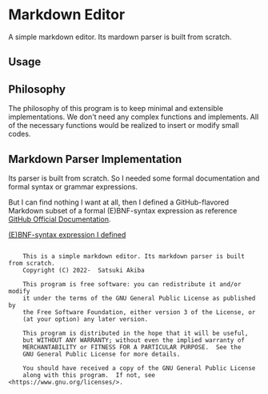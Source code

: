 # Markdown Editor

A simple markdown editor. Its mardown parser is built from scratch.

## Usage

## Philosophy

The philosophy of this program is to keep minimal and extensible implementations. We don't need any complex functions and implements. All of the necessary functions would be realized to insert or modify small codes.

## Markdown Parser Implementation

Its parser is built from scratch. So I needed some formal documentation and formal syntax or grammar expressions.

But I can find nothing I want at all, then I defined a GitHub-flavored Markdown subset of a formal (E)BNF-syntax expression as reference [GitHub Official Documentation](https://docs.github.com/en/get-started/writing-on-github/getting-started-with-writing-and-formatting-on-github/basic-writing-and-formatting-syntax).

[(E)BNF-syntax expression I defined](./docs/markdown.ebnf)

```

    This is a simple markdown editor. Its markdown parser is built from scratch.
    Copyright (C) 2022-  Satsuki Akiba

    This program is free software: you can redistribute it and/or modify
    it under the terms of the GNU General Public License as published by
    the Free Software Foundation, either version 3 of the License, or
    (at your option) any later version.

    This program is distributed in the hope that it will be useful,
    but WITHOUT ANY WARRANTY; without even the implied warranty of
    MERCHANTABILITY or FITNESS FOR A PARTICULAR PURPOSE.  See the
    GNU General Public License for more details.

    You should have received a copy of the GNU General Public License
    along with this program.  If not, see <https://www.gnu.org/licenses/>.


```
